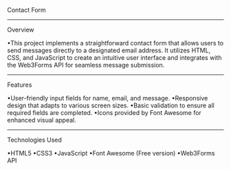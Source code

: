 Contact Form
___________________________________
Overview

•This project implements a straightforward contact form that allows users to send messages directly to a designated  email address. It utilizes HTML, CSS, and JavaScript to create an intuitive user interface and        integrates with the Web3Forms API for seamless message submission.
__________________________________________________________________
Features

•User-friendly input fields for name, email, and message.
•Responsive design that adapts to various screen sizes.
•Basic validation to ensure all required fields are completed.
•Icons provided by Font Awesome for enhanced visual appeal.
__________________________________________________________________
Technologies Used

•HTML5
•CSS3
•JavaScript
•Font Awesome (Free version)
•Web3Forms API
